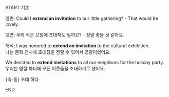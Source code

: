 START
기본

앞면:
Could I **extend an invitation** to our little gathering? - That would be lovely.

뒷면:
우리 작은 모임에 초대해도 될까요? - 정말 좋을 것 같아요.

해석:
I was honored to **extend an invitation** to the cultural exhibition.  
나는 문화 전시에 초대장을 전할 수 있어서 영광이었어요.

We decided to **extend invitations** to all our neighbors for the holiday party.  
우리는 명절 파티에 모든 이웃들을 초대하기로 했어요.

{숙-동} 초대 하다
<!--ID: 1743583383708-->
END